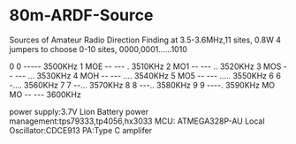 # 80m-ARDF-Source
Sources of Amateur Radio Direction Finding at 3.5-3.6MHz,11 sites, 0.8W
4 jumpers to choose 0-10 sites, 0000,0001……1010

0    0       -----         3500KHz
1    MOE     -- --- .      3510KHz
2    MO1     -- --- ..     3520KHz
3    MOS     -- --- ...    3530KHz
4    MOH     -- --- ....   3540KHz
5    MO5     -- --- .....  3550KHz
6    6       -....         3560KHz
7    7       --...         3570KHz
8    8       ---..         3580KHz
9    9       ----.         3590KHz
MO   MO      -- ---        3600KHz

power supply:3.7V Lion Battery
power management:tps79333,tp4056,hx3033
MCU:  ATMEGA328P-AU
Local Oscillator:CDCE913
PA:Type C amplifer
